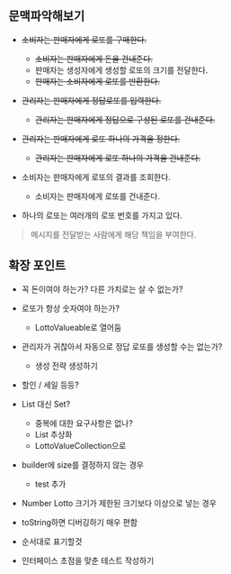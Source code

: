 ## 문맥파악해보기
- ~~소비자는 판매자에게 로또를 구매한다.~~
    - ~~소비자는 판매자에게 돈을 건내준다.~~
    - 판매자는 생성자에게 생성할 로또의 크기를 전달한다.
    - ~~판매자는 소비자에게 로또를 반환한다.~~
- ~~관리자는 판매자에게 정답로또를 입력한다.~~
    - ~~관리자는 판매자에게 정답으로 구성된 로또를 건내준다.~~
- ~~관리자는 판매자에게 로또 하나의 가격을 정한다.~~
    - ~~관리자는 판매자에게 로또 하나의 가격을 건내준다.~~
- 소비자는 판매자에게 로또의 결과를 조회한다.
    - 소비자는 판매자에게 로또를 건내준다.

- 하나의 로또는 여러개의 로또 번호를 가지고 있다.


> 메시지를 전달받는 사람에게 해당 책임을 부여한다.


## 확장 포인트
- 꼭 돈이여야 하는가? 다른 가치로는 살 수 없는가?
- 로또가 항상 숫자여야 하는가?
    - LottoValueable로 열어둠
- 관리자가 귀찮아서 자동으로 정답 로또를 생성할 수는 없는가?
    - 생성 전략 생성하기
- 할인 / 세일 등등?
- List 대신 Set?
    - 중복에 대한 요구사항은 없나?
    - List<Lotto> 추상화
    - LottoValueCollection으로 
- builder에 size를 결정하지 않는 경우
    - test 추가
- Number Lotto 크기가 제한된 크기보다 이상으로 넣는 경우
    
- toString하면 디버깅하기 매우 편함
- 순서대로 표기할것
- 인터페이스 초점을 맞춘 테스트 작성하기 